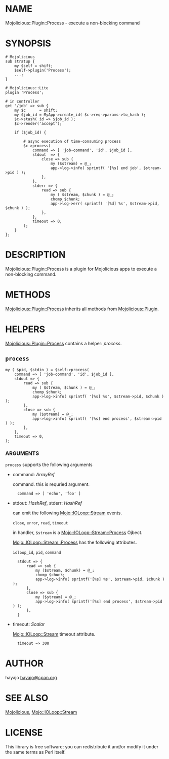 # NAME

Mojolicious::Plugin::Process - execute a non-blocking command

# SYNOPSIS

    # Mojolicious
    sub stratup {
        my $self = shift;
        $self->plugin('Process');
        ...;
    }

    # Mojolicious::Lite
    plugin 'Process';

    # in controller
    get '/job' => sub {
        my $c      = shift;
        my $job_id = MyApp->create_id( $c->req->params->to_hash );
        $c->stash( id => $job_id );
        $c->render('accept');

        if ($job_id) {

            # async execution of time-consuming process
            $c->process(
                command => [ 'job-command', 'id', $job_id ],
                stdout  => {
                    close => sub {
                        my ($stream) = @_;
                        app->log->info( sprintf( '[%s] end job', $stream->pid ) );
                    },
                },
                stderr => {
                    read => sub {
                        my ( $stream, $chunk ) = @_;
                        chomp $chunk;
                        app->log->err( sprintf( '[%d] %s', $stream->pid, $chunk ) );
                    },
                },
                timeout => 0,
            );
        }
    };

# DESCRIPTION

Mojolicious::Plugin::Process is a plugin for Mojolicious apps to execute a non-blocking command.

# METHODS

[Mojolicious::Plugin::Process](http://search.cpan.org/perldoc?Mojolicious::Plugin::Process) inherits all methods from [Mojolicious::Plugin](http://search.cpan.org/perldoc?Mojolicious::Plugin).

# HELPERS

[Mojolicious::Plugin::Process](http://search.cpan.org/perldoc?Mojolicious::Plugin::Process) contains a helper: _process_.

## `process`

    my ( $pid, $stdin ) = $self->process(
        command => [ 'job-command', 'id', $job_id ],
        stdout => {
            read => sub {
                my ( $stream, $chunk ) = @_;
                chomp $chunk;
                app->log->info( sprintf( '[%s] %s', $stream->pid, $chunk ) );
            },
            close => sub {
                my ($stream) = @_;
                app->log->info( sprintf( '[%s] end process', $stream->pid ) );
            },
        },
        timeout => 0,
    );

### ARGUMENTS

`process` supports the following arguments

- command: _ArrayRef_

    command. this is requried argument.

        command => [ 'echo', 'foo' ]

- stdout: _HashRef_, stderr: _HashRef_

    can emit the following [Mojo::IOLoop::Stream](http://search.cpan.org/perldoc?Mojo::IOLoop::Stream) events.

    `close`, `error`, `read`, `timeout`

    in handler, `$stream` is a [Mojo::IOLoop::Stream::Process](http://search.cpan.org/perldoc?Mojo::IOLoop::Stream::Process) Ojbect.

    [Mojo::IOLoop::Stream::Process](http://search.cpan.org/perldoc?Mojo::IOLoop::Stream::Process) has the following attributes.

    `ioloop_id`, `pid`, `command`

        stdout => {
            read => sub {
                my ($stream, $chunk) = @_;
                chomp $chunk;
                app->log->info( sprintf('[%s] %s', $stream->pid, $chunk ) );
            },
            close => sub {
                my ($stream) = @_;
                app->log->info( sprintf('[%s] end process', $stream->pid ) );
            },
        }

- timeout: _Scalar_

    [Mojo::IOLoop::Stream](http://search.cpan.org/perldoc?Mojo::IOLoop::Stream) timeout attribute.

        timeout => 300

# AUTHOR

hayajo <hayajo@cpan.org>

# SEE ALSO

[Mojolicious](http://search.cpan.org/perldoc?Mojolicious), [Mojo::IOLoop::Stream](http://search.cpan.org/perldoc?Mojo::IOLoop::Stream)

# LICENSE

This library is free software; you can redistribute it and/or modify
it under the same terms as Perl itself.
